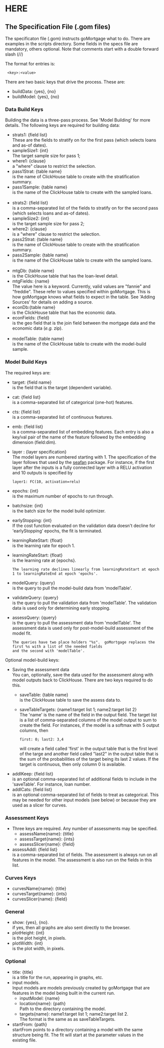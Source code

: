 # HERE
## The Specification File (.gom files)
The specificaton file (.gom) instructs goMortgage what to do.  There are examples in the scripts directory.
Some fields in the specs file are mandatory, others optional.  Note that comments start with a double forward
slash (//)

The format for entries is:

     <key>:<value>

There are two basic keys that drive the process.  These are:

- buildData: {yes}, {no}
- buildModel: {yes}, {no}

### Data Build Keys
Building the data is a three-pass process.  See 'Model Building' for more details. The following keys are required for building data:

- strats1: {field list}<br>
These are the fields to stratify on for the first pass (which selects loans and as-of dates).
- sampleSize1: {int}<br>
The target sample size for pass 1;
- where1: {clause}<br>
a "where" clause to restrict the selection.
- pass1Strat: {table name}<br>
is the name of ClickHouse table to create with the stratification summary.
- pass1Sample: {table name}<br>
is the name of the ClickHouse table to create with the sampled loans.
<br><br>
- strats2: {field list}<br>
is a comma-separated list of the fields to stratify on for the second pass (which selects loans and as-of dates).
- sampleSize2: {int}<br>
is the target sample size for pass 2;
- where2: {clause}<br>
is a "where" clause to restrict the selection.
- pass2Strat: {table name}<br>
is the name of ClickHouse table to create with the stratification summary.
- pass2Sample: {table name}<br>
is the name of the ClickHouse table to create with the sampled loans.
<br><br>
- mtgDb: {table name}<br>
is the ClickHouse table that has the loan-level detail.
- mtgFields: {name}<br>
The value here is a keyword.  Currently, valid values are "fannie" and "freddie". These refer to values specified
within goMortgage.  This is how goMortgage knows what fields to expect in the table.
See 'Adding Sources' for details on adding a source.
- econDb:{table name}<br>
is the ClickHouse table that has the economic data.
- econFields: {field}<br>
is the geo field that is the join field between the mortgage data and the economic data (*e.g.* zip).
<br><br>
- modelTable: {table name}<br>
is the name of the ClickHouse table to create with the model-build sample.

### Model Build Keys

The required keys are:

- target: {field name}<br>
is the field that is the target (dependent variable).
- cat: {field list}<br>
is a comma-separated list of categorical (one-hot) features.
- cts: {field list}<br>
is a comma-separated list of continuous features.
- emb: {field list}<br>
is a comma-separated list of embedding features.  Each entry is also a key/val pair of the name of the feature
followed by the embedding dimension (field:dim).
- layer<n> : {layer specification}<br>
The model layers are numbered starting with 1.  The specification of the layer follows that used by the
[seafan](https://pkg.go.dev/github.com/invertedv/seafan) package.  For instance, if the first layer
after the inputs is a fully connected layer with a RELU activation and 10 outputs is specified by

      layer1: FC(10, activation=relu)
- epochs: {int}<br>
is the maximum number of epochs to run through.
- batchsize: {int}<br>
is the batch size for the model build optimizer.
- earlyStopping: {int}<br>
If the cost function evaluated on the validation data doesn't decline for 'earlyStopping' epochs, the fit is
terminated.
- learningRateStart: {float}<br>
is the learning rate for epoch 1.
- learningRateStart: {float}<br>
is the learning rate at {epochs}. 

      The learning rate declines linearly from learningRateStart at epoch 1 to learningRateEnd at epoch 'epochs'.
- modelQuery: {query}<br>
is the query to pull the model-build data from 'modelTable'.
- validateQuery: {query}<br>
is the query to pull the validation data from 'modelTable'.  The validation data is used only for determining
early stopping.
- assessQuery: {query}<br>
is the query to pull the assessment data from 'modelTable'.  The assessment data is used only for post-model-build
assessment of the model fit.

      The queries have two place holders "%s".  goMortgage replaces the first %s with a list of the needed fields
      and the second with 'modelTable'.

Optional model-build keys:

- Saving the assessment data<br>
You can, optionally, save the data used for the assessment along with model outputs back to ClickHouse.
There are two keys required to do this.
    - saveTable: {table name}<br>is the ClickHouse table to save the assess data to.
    - saveTableTargets: {name1:target list 1; name2:target list 2}<br>
  The 'name' is the name of the field in the output field.  The target list is a list of comma-separated
  columns of the model output to sum to create the field.  For instances, if the model is a softmax with
  5 output columns, then

          first: 0; last2: 3,4

      will create a field called 'first' in the output table that is the first level of the targe 
      and another field called "last2" in the output table that is the sum of the probabilities of the target being
      its last 2 values.  If the target is continuous, then only column 0 is available.
- addlKeep: {field list}<br>
  is an optional comma-separated list of additional fields to include in the 'saveTable'.  For instance, loan number.
- addlCats: {field list}<br>
is an optional comma-separated list of fields to treat as categorical. This may be needed for other input models
(see below) or because they are used as a slicer for curves. 

### Assessment Keys
- Three keys are required. Any number of assessments may be specified.
    - assessName{name}: {title}
    - assessTarget{name}: {ints}
    - assessSlicer{name}: {field}
- assessAddl: {field list}<br>
is a comma-separated list of fields.  The assessment is always run on all features in the model. 
The assessment is also run on the fields in this list.

### Curves Keys

- curvesName{name}: {title}
- curvesTarget{name}: {ints}
- curvesSlicer{name}: {field}

### General

- show: {yes}, {no}.<br>
if yes, then all graphs are also sent directly to the browser.
- plotHeight: {int}<br>
is the plot height, in pixels.
- plotWidth: {int}<br>
is the plot width, in pixels.

### Optional

- title: {title}<br>
is a title for the run, appearing in graphs, etc.
- input models.<br>
Input models are models previously created by goMortgage that are features in the model being built
in the current run.<br>
    - inputModel: {name}
    - location{name}: {path}<br>Path to the directory containing the model.
    - targets{name}: name1:target list 1; name2:target list 2.<br>
The format is the same as as saveTableTargets. 
- startFrom: {path}<br>
startFrom points to a directory containing a model with the same structure being fit.  The fit will start
at the parameter values in the existing file.